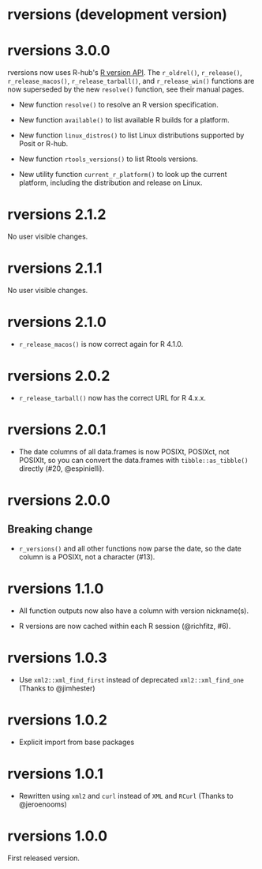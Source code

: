 # rversions (development version)

# rversions 3.0.0

rversions now uses R-hub's [R version API](https://api.r-hub.io/rversions).
The `r_oldrel()`, `r_release()`, `r_release_macos()`, `r_release_tarball()`,
and `r_release_win()` functions are now superseded by the new `resolve()`
function, see their manual pages.

* New function `resolve()` to resolve an R version specification.

* New function `available()` to list available R builds for a platform.

* New function `linux_distros()` to list Linux distributions supported
  by Posit or R-hub.

* New function `rtools_versions()` to list Rtools versions.

* New utility function `current_r_platform()` to look up the current
  platform, including the distribution and release on Linux.

# rversions 2.1.2

No user visible changes.

# rversions 2.1.1

No user visible changes.

# rversions 2.1.0

* `r_release_macos()` is now correct again for R 4.1.0.

# rversions 2.0.2

* `r_release_tarball()` now has the correct URL for R 4.x.x.

# rversions 2.0.1

* The date columns of all data.frames is now POSIXt, POSIXct, not POSIXlt, so you can convert the data.frames with `tibble::as_tibble()` directly (#20, @espinielli).

# rversions 2.0.0

## Breaking change

* `r_versions()` and all other functions now parse the date, so the date
  column is a POSIXt, not a character (#13).

# rversions 1.1.0

* All function outputs now also have a column with version nickname(s).

* R versions are now cached within each R session (@richfitz, #6).

# rversions 1.0.3

* Use `xml2::xml_find_first` instead of deprecated `xml2::xml_find_one`
  (Thanks to @jimhester)

# rversions 1.0.2

* Explicit import from base packages

# rversions 1.0.1

* Rewritten using `xml2` and `curl` instead of `XML` and `RCurl`
  (Thanks to @jeroenooms)

# rversions 1.0.0

First released version.
